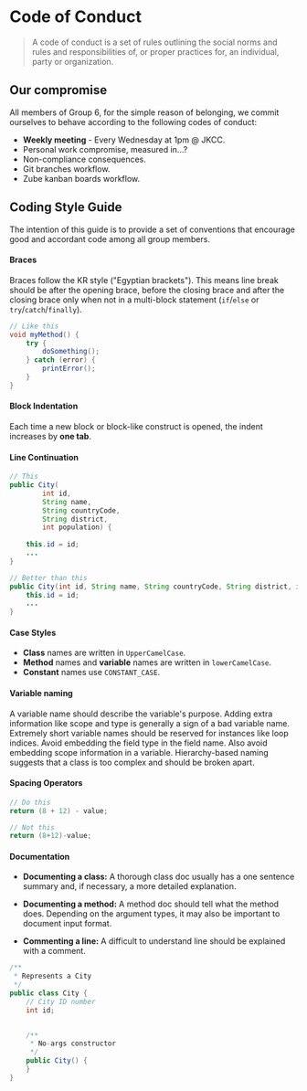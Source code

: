 # Code of Conduct

> A code of conduct is a set of rules outlining the social norms and rules and responsibilities of, or proper practices for, an individual, party or organization.

## Our compromise

All members of Group 6, for the simple reason of belonging, we commit ourselves to behave according to the following codes of conduct:

- **Weekly meeting** - Every Wednesday at 1pm @ JKCC.
- Personal work compromise, measured in...?
- Non-compliance consequences.
- Git branches workflow.
- Zube kanban boards workflow.

## Coding Style Guide

The intention of this guide is to provide a set of conventions that encourage good and accordant code among all group members.

#### Braces

Braces follow the KR style ("Egyptian brackets"). This means line break should be after the opening brace, before the closing brace and after the closing brace only when not in a multi-block statement (`if`/`else` or `try`/`catch`/`finally`).

```java
// Like this
void myMethod() {
	try {
    	doSomething();
    } catch (error) {
    	printError();
    }
}
```
#### Block Indentation

Each time a new block or block-like construct is opened, the indent increases by **one tab**.

#### Line Continuation

```java
// This
public City(
        int id,
        String name,
        String countryCode,
        String district,
        int population) {
    
    this.id = id;
    ...
}

// Better than this
public City(int id, String name, String countryCode, String district, int population) {
    this.id = id;
    ...
}
```

#### Case Styles

- **Class** names are written in `UpperCamelCase`.
- **Method** names and **variable** names are written in `lowerCamelCase`.
- **Constant** names use `CONSTANT_CASE`.

#### Variable naming

A variable name should describe the variable's purpose. Adding extra information like scope and type is generally a sign of a bad variable name. Extremely short variable names should be reserved for instances like loop indices. Avoid embedding the field type in the field name.  Also avoid embedding scope information in a variable. Hierarchy-based naming suggests that a class is too complex and should be broken apart.

#### Spacing Operators

```java
// Do this
return (8 + 12) - value;

// Not this
return (8+12)-value;
```

#### Documentation

* **Documenting a class:** A thorough class doc usually has a one sentence summary and, if necessary, a more detailed explanation.

* **Documenting a method:** A method doc should tell what the method does. Depending on the argument types, it may also be important to document input format.

* **Commenting a line:** A difficult to understand line should be explained with a comment.

```java
/**
 * Represents a City
 */
public class City {
    // City ID number
    int id;
    

    /**
     * No-args constructor
     */
    public City() {
    }
}
```